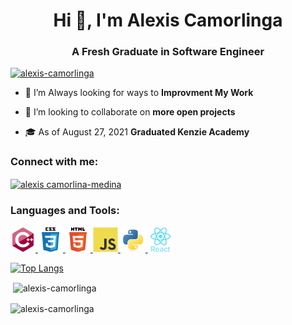
<h1 align="center">Hi 👋, I'm Alexis Camorlinga</h1>
<h3 align="center">A Fresh Graduate in Software Engineer</h3>


<!-- trophys -->
<p align="left"> <a href="https://github.com/ryo-ma/github-profile-trophy"><img src="https://github-profile-trophy.vercel.app/?username=alexis-camorlinga" alt="alexis-camorlinga" /></a> </p>

- 🔭 I’m Always looking for ways to  **Improvment My Work**

- 👯 I’m looking to collaborate on **more open projects**

- 🎓 As of August 27, 2021 **Graduated Kenzie Academy**
<!-- cash me outside  -->
<h3 align="left">Connect with me:</h3>
<p align="left">
<a href=www.linkedin.com/in/alexis-camorlina-medina-b30609179 target="blank"><img align="center" src="https://raw.githubusercontent.com/rahuldkjain/github-profile-readme-generator/master/src/images/icons/Social/linked-in-alt.svg" alt="alexis camorlina-medina" height="30" width="40" /></a>
</p>
<!-- languages im familar with  -->
<h3 align="left">Languages and Tools:</h3>
<p align="left"> <a href="https://www.w3schools.com/cpp/" target="_blank"> <img src="https://raw.githubusercontent.com/devicons/devicon/master/icons/cplusplus/cplusplus-original.svg" alt="cplusplus" width="40" height="40"/> </a> <a href="https://www.w3schools.com/css/" target="_blank"> <img src="https://raw.githubusercontent.com/devicons/devicon/master/icons/css3/css3-original-wordmark.svg" alt="css3" width="40" height="40"/> </a> <a href="https://www.w3.org/html/" target="_blank"> <img src="https://raw.githubusercontent.com/devicons/devicon/master/icons/html5/html5-original-wordmark.svg" alt="html5" width="40" height="40"/> </a> <a href="https://developer.mozilla.org/en-US/docs/Web/JavaScript" target="_blank"> <img src="https://raw.githubusercontent.com/devicons/devicon/master/icons/javascript/javascript-original.svg" alt="javascript" width="40" height="40"/> </a> <a href="https://www.python.org" target="_blank"> <img src="https://raw.githubusercontent.com/devicons/devicon/master/icons/python/python-original.svg" alt="python" width="40" height="40"/> </a> <a href="https://reactjs.org/" target="_blank"> <img src="https://raw.githubusercontent.com/devicons/devicon/master/icons/react/react-original-wordmark.svg" alt="react" width="40" height="40"/> </a> </p>

<!-- language most used  -->
[![Top Langs](https://github-readme-stats.vercel.app/api/top-langs/?username=alexis-camorlinga)](https://github.com/alexis-camorlinga/github-readme-stats)

<!-- git hub status -->
<p>&nbsp;<img align="center" src="https://github-readme-stats.vercel.app/api?username=alexis-camorlinga&show_icons=true&locale=en" alt="alexis-camorlinga" /></p>
<!-- streaks contibutions  -->
<p><img align="center" src="https://github-readme-streak-stats.herokuapp.com/?user=alexis-camorlinga&" alt="alexis-camorlinga" /></p>






